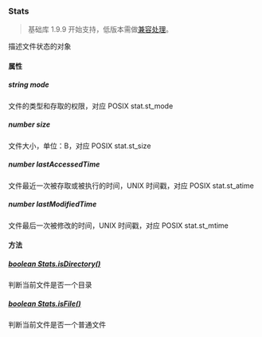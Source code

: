 <!-- https://developers.weixin.qq.com/miniprogram/dev/api/file/Stats.html -->

### Stats

> 基础库 1.9.9 开始支持，低版本需做[兼容处理](https://developers.weixin.qq.com/miniprogram/dev/framework/compatibility.html)。

描述文件状态的对象

#### 属性

##### string mode

文件的类型和存取的权限，对应 POSIX stat.st_mode

##### number size

文件大小，单位：B，对应 POSIX stat.st_size

##### number lastAccessedTime

文件最近一次被存取或被执行的时间，UNIX 时间戳，对应 POSIX stat.st_atime

##### number lastModifiedTime

文件最后一次被修改的时间，UNIX 时间戳，对应 POSIX stat.st_mtime

#### 方法

##### [boolean Stats.isDirectory()](https://developers.weixin.qq.com/miniprogram/dev/api/file/Stats.isDirectory.html)

判断当前文件是否一个目录

##### [boolean Stats.isFile()](https://developers.weixin.qq.com/miniprogram/dev/api/file/Stats.isFile.html)

判断当前文件是否一个普通文件
